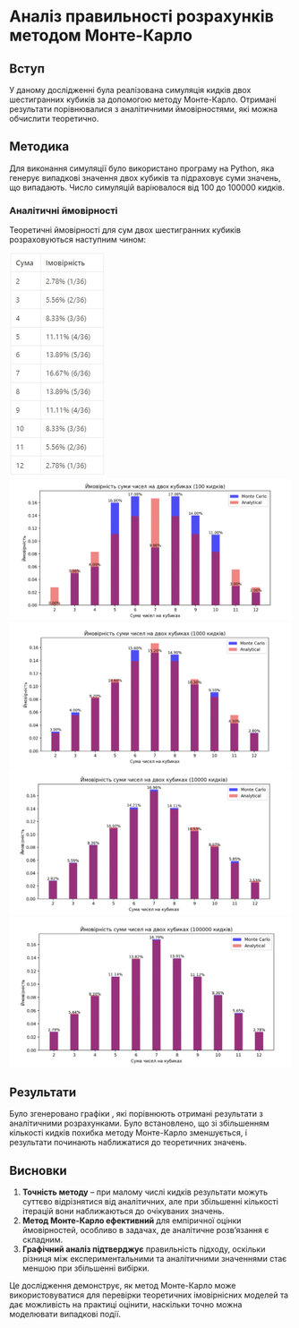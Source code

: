 # Аналіз правильності розрахунків методом Монте-Карло

## Вступ

У даному дослідженні була реалізована симуляція кидків двох шестигранних кубиків за допомогою методу Монте-Карло. Отримані результати порівнювалися з аналітичними ймовірностями, які можна обчислити теоретично.

## Методика

Для виконання симуляції було використано програму на Python, яка генерує випадкові значення двох кубиків та підраховує суми значень, що випадають. Число симуляцій варіювалося від 100 до 100000 кидків.

### Аналітичні ймовірності

Теоретичні ймовірності для сум двох шестигранних кубиків розраховуються наступним чином:

![Таблиця ймовірностей](/documents/image.png)
![Графік ймовірностей](/documents/100.png)
![Графік ймовірностей](/documents/1000.png)
![Графік ймовірностей](/documents/10000.png)
![Графік ймовірностей](/documents/100000.png)

## Результати

Було згенеровано графіки , які порівнюють отримані результати з аналітичними розрахунками. Було встановлено, що зі збільшенням кількості кидків похибка методу Монте-Карло зменшується, і результати починають наближатися до теоретичних значень.

## Висновки

1. **Точність методу** – при малому числі кидків результати можуть суттєво відрізнятися від аналітичних, але при збільшенні кількості ітерацій вони наближаються до очікуваних значень.
2. **Метод Монте-Карло ефективний** для емпіричної оцінки ймовірностей, особливо в задачах, де аналітичне розв’язання є складним.
3. **Графічний аналіз підтверджує** правильність підходу, оскільки різниця між експериментальними та аналітичними значеннями стає меншою при збільшенні вибірки.

Це дослідження демонструє, як метод Монте-Карло може використовуватися для перевірки теоретичних імовірнісних моделей та дає можливість на практиці оцінити, наскільки точно можна моделювати випадкові події.

